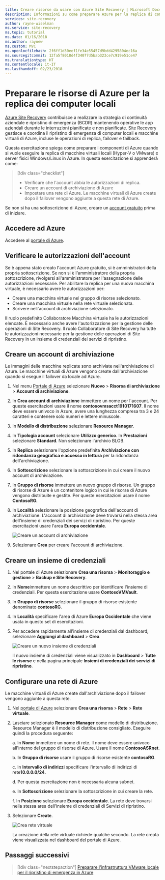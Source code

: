 ```yaml
---
title: Creare risorse da usare con Azure Site Recovery | Microsoft Docs
description: Informazioni su come preparare Azure per la replica di computer locali con Azure Site Recovery.
services: site-recovery
author: rayne-wiselman
ms.service: site-recovery
ms.topic: tutorial
ms.date: 01/16/2018
ms.author: raynew
ms.custom: MVC
ms.openlocfilehash: 2f6ff1d30eef1fe34e55457d9bdd4295804ec16a
ms.sourcegitcommit: 12fa5f8018d4f34077d5bab323ce7c919e51ce47
ms.translationtype: HT
ms.contentlocale: it-IT
ms.lasthandoff: 02/23/2018
---
```

# <a name="prepare-azure-resources-for-replication-of-on-premises-machines"></a>Preparare le risorse di Azure per la replica dei computer locali

 [Azure Site Recovery](site-recovery-overview.md) contribuisce a realizzare la strategia di continuità aziendale e ripristino di emergenza (BCDR) mantenendo operative le app aziendali durante le interruzioni pianificate e non pianificate. Site Recovery gestisce e coordina il ripristino di emergenza di computer locali e macchine virtuali di Azure, incluse le operazioni di replica, failover e failback.

Questa esercitazione spiega come preparare i componenti di Azure quando si vuole eseguire la replica di macchine virtuali locali (Hyper-V o VMware) o server fisici Windows/Linux in Azure. In questa esercitazione si apprenderà come:

> [!div class="checklist"]
> * Verificare che l'account abbia le autorizzazioni di replica.
> * Creare un account di archiviazione di Azure
> * Impostare una rete di Azure. Le macchine virtuali di Azure create dopo il failover vengono aggiunte a questa rete di Azure.

Se non si ha una sottoscrizione di Azure, creare un [account gratuito](https://azure.microsoft.com/pricing/free-trial/) prima di iniziare.

## <a name="sign-in-to-azure"></a>Accedere ad Azure

Accedere al [portale di Azure](http://portal.azure.com).

## <a name="verify-account-permissions"></a>Verificare le autorizzazioni dell'account

Se è appena stato creato l'account Azure gratuito, si è amministratori della propria sottoscrizione. Se non si è l'amministratore della propria sottoscrizione, rivolgersi all'amministratore per l'assegnazione delle autorizzazioni necessarie. Per abilitare la replica per una nuova macchina virtuale, è necessario avere le autorizzazioni per:

- Creare una macchina virtuale nel gruppo di risorse selezionato.
- Creare una macchina virtuale nella rete virtuale selezionata.
- Scrivere nell'account di archiviazione selezionato.

Il ruolo predefinito Collaboratore Macchina virtuale ha le autorizzazioni elencate. È necessario anche avere l'autorizzazione per la gestione delle operazioni di Site Recovery. Il ruolo Collaboratore di Site Recovery ha tutte le autorizzazioni necessarie per la gestione delle operazioni di Site Recovery in un insieme di credenziali dei servizi di ripristino.

## <a name="create-a-storage-account"></a>Creare un account di archiviazione

Le immagini delle macchine replicate sono archiviate nell'archiviazione di Azure. Le macchine virtuali di Azure vengono create dall'archiviazione quando si esegue il failover da locale ad Azure.

1. Nel menu [Portale di Azure](https://portal.azure.com) selezionare **Nuovo** > **Risorsa di archiviazione** > **Account di archiviazione**.
2. In **Crea account di archiviazione** immettere un nome per l'account. Per queste esercitazioni usare il nome **contosovmsacct1910171607**. Il nome deve essere univoco in Azure, avere una lunghezza compresa tra 3 e 24 caratteri e contenere solo numeri e lettere minuscole.
3. In **Modello di distribuzione** selezionare **Resource Manager**.
4. In **Tipologia account** selezionare **Utilizzo generico**. In **Prestazioni** selezionare **Standard**. Non selezionare l'archivio BLOB.
5. In **Replica** selezionare l'opzione predefinita **Archiviazione con ridondanza geografica e accesso in lettura** per la ridondanza dell'archiviazione.
6. In **Sottoscrizione** selezionare la sottoscrizione in cui creare il nuovo account di archiviazione.
7. In **Gruppo di risorse** immettere un nuovo gruppo di risorse. Un gruppo di risorse di Azure è un contenitore logico in cui le risorse di Azure vengono distribuite e gestite. Per queste esercitazioni usare il nome **ContosoRG**.
8. In **Località** selezionare la posizione geografica dell'account di archiviazione. L'account di archiviazione deve trovarsi nella stessa area dell'insieme di credenziali dei servizi di ripristino. Per queste esercitazioni usare l'area **Europa occidentale**.

   ![Creare un account di archiviazione](media/tutorial-prepare-azure/create-storageacct.png)

9. Selezionare **Crea** per creare l'account di archiviazione.

## <a name="create-a-vault"></a>Creare un insieme di credenziali

1. Nel portale di Azure selezionare **Crea una risorsa** > **Monitoraggio e gestione** > **Backup e Site Recovery**.
2. In **Nome**immettere un nome descrittivo per identificare l'insieme di credenziali. Per questa esercitazione usare **ContosoVMVault**.
3. In **Gruppo di risorse** selezionare il gruppo di risorse esistente denominato **contosoRG**.
4. In **Località** specificare l'area di Azure **Europa Occidentale** che viene usata in questo set di esercitazioni.
5. Per accedere rapidamente all'insieme di credenziali dal dashboard, selezionare **Aggiungi al dashboard** > **Crea**.

   ![Creare un nuovo insieme di credenziali](./media/tutorial-prepare-azure/new-vault-settings.png)

   Il nuovo insieme di credenziali viene visualizzato in **Dashboard** > **Tutte le risorse** e nella pagina principale **Insiemi di credenziali dei servizi di ripristino**.

## <a name="set-up-an-azure-network"></a>Configurare una rete di Azure

Le macchine virtuali di Azure create dall'archiviazione dopo il failover vengono aggiunte a questa rete.

1. Nel [portale di Azure](https://portal.azure.com) selezionare **Crea una risorsa** >  **Rete** > **Rete virtuale**.
2. Lasciare selezionato **Resource Manager** come modello di distribuzione. Resource Manager è il modello di distribuzione consigliato. Eseguire quindi la procedura seguente:

   a. In **Nome** immettere un nome di rete. Il nome deve essere univoco all'interno del gruppo di risorse di Azure. Usare il nome **ContosoASRnet**.

   b. In **Gruppo di risorse** usare il gruppo di risorse esistente **contosoRG**.

   c. In **Intervallo di indirizzi** specificare l'intervallo di indirizzi di rete**10.0.0.0/24**.

   d. Per questa esercitazione non è necessaria alcuna subnet.

   e. In **Sottoscrizione** selezionare la sottoscrizione in cui creare la rete.

   f. In **Posizione** selezionare **Europa occidentale**. La rete deve trovarsi nella stessa area dell'insieme di credenziali di Servizi di ripristino.

3. Selezionare **Create**.

   ![Crea rete virtuale](media/tutorial-prepare-azure/create-network.png)

   La creazione della rete virtuale richiede qualche secondo. La rete creata viene visualizzata nel dashboard del portale di Azure.

## <a name="next-steps"></a>Passaggi successivi

> [!div class="nextstepaction"]
> [Preparare l'infrastruttura VMware locale per il ripristino di emergenza in Azure](tutorial-prepare-on-premises-vmware.md)
